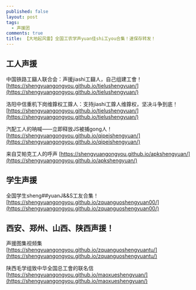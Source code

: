 ```yaml
---
published: false
layout: post
tags:
  - 声援团
comments: true
title: 【大地起风雷】全国工农学声yuan佳shi工you合集！速保存转发！
---
```

## 工人声援

中国铁路工圝人联合会：声援jiashi工圝人，自己组建工會！ 
[https://shengyuangongyou.github.io/tielushengyuan/](https://shengyuangongyou.github.io/tielushengyuan/)

洛阳中信重机下岗维鎿权工鎿人：支持jiashi工鎿人维鎿权，坚决斗争到底！ 
[https://shengyuangongyou.github.io/tielushengyuan/](https://shengyuangongyou.github.io/tielushengyuan/)

汽配工人的呐喊——立即释放JS被捕gong人！ 
[https://shengyuangongyou.github.io/qipeishengyuan/](https://shengyuangongyou.github.io/qipeishengyuan/)

来自艾帕克工人的呼声 
[https://shengyuangongyou.github.io/apkshengyuan/](https://shengyuangongyou.github.io/apkshengyuan/)

## 学生声援

全国学生sheng##yuanJ&&S工友合集！ 
[https://shengyuangongyou.github.io/zquanguoshengyuan00/](https://shengyuangongyou.github.io/zquanguoshengyuan00/)

## 西安、郑州、山西、陕西声援！

声援图集视频集
[https://shengyuangongyou.github.io/zquanguoshengyuantu/](https://shengyuangongyou.github.io/zquanguoshengyuantu/)

陕西毛学组致中华全国总工會的联名信
[https://shengyuangongyou.github.io/maoxueshengyuan/](https://shengyuangongyou.github.io/maoxueshengyuan/)



